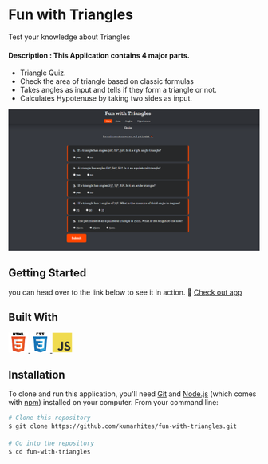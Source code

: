 
# Fun with Triangles
Test your knowledge about Triangles
#### Description : This Application contains 4 major parts.
-   Triangle Quiz.
-   Check the area of triangle based on classic formulas
-   Takes angles as input and tells if they form a triangle or not.
-   Calculates Hypotenuse by taking two sides as input.

![Screenshot](screenshot.PNG)


## Getting Started

you can head over to the link below to see it in action. 🚀
[Check out app](https://funwithtriangles09.netlify.app/index.html)


##  Built With

<p  align="left">

<a  href="https://www.w3.org/html/"  target="_blank"  rel="noreferrer">
<img  src="https://raw.githubusercontent.com/devicons/devicon/master/icons/html5/html5-original-wordmark.svg"  alt="html5"  width="40"  height="40"/>  </a>
<a  href="https://www.w3schools.com/css/"  target="_blank"  rel="noreferrer">
<img  src="https://raw.githubusercontent.com/devicons/devicon/master/icons/css3/css3-original-wordmark.svg"  alt="css3"  width="40"  height="40"/>  </a>
<a  href="https://developer.mozilla.org/en-US/docs/Web/JavaScript"  target="_blank"  rel="noreferrer">
<img  src="https://raw.githubusercontent.com/devicons/devicon/master/icons/javascript/javascript-original.svg"  alt="javascript"  width="40"  height="40"/>  </a>
</p>

## Installation

To clone and run this application, you'll need  [Git](https://git-scm.com/)  and  [Node.js](https://nodejs.org/en/download/)  (which comes with  [npm](http://npmjs.com/)) installed on your computer. From your command line:

```bash
# Clone this repository
$ git clone https://github.com/kumarhites/fun-with-triangles.git

# Go into the repository
$ cd fun-with-triangles

```
